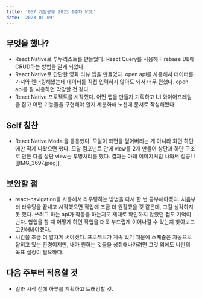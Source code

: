 ```yaml
---
title: '057 개발공부 2023 1주차 WIL'
date: '2023-01-09'
---
```


## 무엇을 했나?

- React Native로 투두리스트를 만들었다. React Query를 사용해 Firebase DB에 CRUD하는 방법을 알게 되었다.
- React Native로 간단한 영화 리뷰 앱을 만들었다. open api를 사용해서 데이터를 가져와 렌더링해봤는데 데이터를 직접 입력하지 않아도 되서 너무 편했다. open api를 잘 사용하면 막강할 것 같다.
- React Native 프로젝트를 시작했다. 어떤 앱을 만들지 기획하고 UI 와이어프레임을 잡고 어떤 기능들을 구현해야 할지 세분화해 노션에 문서로 작성해뒀다.

## Self 칭찬

- React Native Modal을 응용했다. 모달이 화면을 덮어버리는 게 아니라 화면 하단에만 작게 나왔으면 했다. 모달 컴포넌트 안에 view를 2개 만들어 상단과 하단 구조로 만든 다음 상단 view는 투명처리를 했다. 결과는 아래 이미지처럼 나와서 성공!
  ![[IMG_3697.jpeg]]

## 보완할 점

- react-navigation을 사용해서 라우팅하는 방법을 다시 한 번 공부해야겠다. 처음부터 라우팅을 끝내고 시작했으면 작업에 조금 더 원활했을 것 같은데, 그걸 생각하지 못 했다. 쓰려고 하는 api가 작동을 하는지도 제대로 확인하지 않았던 점도 기억이 난다. 협업을 할 때 어떻게 하면 작업을 더욱 부드럽게 이어나갈 수 있는지 찾아보고 고민해봐야겠다.
- 시간을 조금 더 알차게 써야겠다. 프로젝트가 계속 있기 때문에 스케쥴은 자동으로 잡히고 있는 환경이지만, 내가 원하는 것들을 성취해나가려면 그것 외에도 나만의 목표 설정이 필요하다.

## 다음 주부터 적용할 것

- 일과 시작 전에 하루를 계획하고 트래킹할 것.
